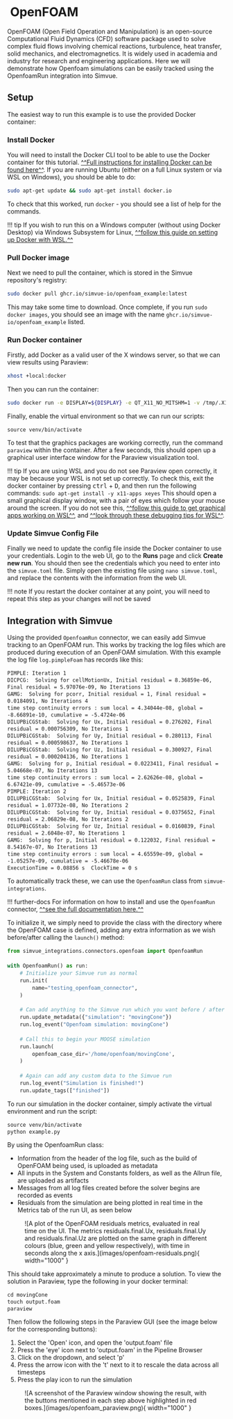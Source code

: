 #  OpenFOAM

OpenFOAM (Open Field Operation and Manipulation) is an open-source Computational Fluid Dynamics (CFD) software package used to solve complex fluid flows involving chemical reactions, turbulence, heat transfer, solid mechanics, and electromagnetics. It is widely used in academia and industry for research and engineering applications. Here we will demonstrate how Openfoam simulations can be easily tracked using the OpenfoamRun integration into Simvue.

## Setup

The easiest way to run this example is to use the provided Docker container:

### Install Docker

You will need to install the Docker CLI tool to be able to use the Docker container for this tutorial. [^^Full instructions for installing Docker can be found here^^](https://docs.docker.com/engine/install/). If you are running Ubuntu (either on a full Linux system or via WSL on Windows), you should be able to do:

```sh
sudo apt-get update && sudo apt-get install docker.io
```

To check that this worked, run `docker` - you should see a list of help for the commands.

!!! tip
    If you wish to run this on a Windows computer (without using Docker Desktop) via Windows Subsystem for Linux, [^^follow this guide on setting up Docker with WSL.^^](https://dev.to/bowmanjd/install-docker-on-windows-wsl-without-docker-desktop-34m9)

### Pull Docker image

Next we need to pull the container, which is stored in the Simvue repository's registry:

```sh
sudo docker pull ghcr.io/simvue-io/openfoam_example:latest
```

This may take some time to download. Once complete, if you run `sudo docker images`, you should see an image with the name `ghcr.io/simvue-io/openfoam_example` listed.

### Run Docker container

Firstly, add Docker as a valid user of the X windows server, so that we can view results using Paraview:

```sh
xhost +local:docker
```

Then you can run the container:

```sh
sudo docker run -e DISPLAY=${DISPLAY} -e QT_X11_NO_MITSHM=1 -v /tmp/.X11-unix:/tmp/.X11-unix -it ghcr.io/simvue-io/openfoam_example:latest
```

Finally, enable the virtual environment so that we can run our scripts:

```
source venv/bin/activate
```

To test that the graphics packages are working correctly, run the command `paraview` within the container. After a few seconds, this should open up a graphical user interface window for the Paraview visualization tool.

!!! tip
    If you are using WSL and you do not see Paraview open correctly, it may be because your WSL is not set up correctly. To check this, exit the docker container by pressing <kbd>ctrl</kbd> + <kbd>D</kbd>, and then run the following commands:
    ```
    sudo apt-get install -y x11-apps
    xeyes
    ```
    This should open a small graphical display window, with a pair of eyes which follow your mouse around the screen. If you do not see this, [^^follow this guide to get graphical apps working on WSL^^](https://learn.microsoft.com/en-us/windows/wsl/tutorials/gui-apps), and [^^look through these debugging tips for WSL^^](https://github.com/microsoft/wslg/wiki/Diagnosing-%22cannot-open-display%22-type-issues-with-WSLg).

### Update Simvue Config File

Finally we need to update the config file inside the Docker container to use your credentials. Login to the web UI, go to the **Runs** page and click **Create new run**. You should then see the credentials which you need to enter into the `simvue.toml` file. Simply open the existing file using `nano simvue.toml`, and replace the contents with the information from the web UI.

!!! note
    If you restart the docker container at any point, you will need to repeat this step as your changes will not be saved

## Integration with Simvue

Using the provided `OpenfoamRun` connector, we can easily add Simvue tracking to an OpenFOAM run. This works by tracking the log files which are produced during execution of an OpenFOAM simulation.
With this example the log file `log.pimpleFoam` has records like this:

```log
PIMPLE: Iteration 1
DICPCG:  Solving for cellMotionUx, Initial residual = 8.36859e-06, Final residual = 5.97076e-09, No Iterations 13
GAMG:  Solving for pcorr, Initial residual = 1, Final residual = 0.0184091, No Iterations 4
time step continuity errors : sum local = 4.34044e-08, global = -8.66891e-10, cumulative = -5.4724e-06
DILUPBiCGStab:  Solving for Ux, Initial residual = 0.276202, Final residual = 0.000756309, No Iterations 1
DILUPBiCGStab:  Solving for Uy, Initial residual = 0.280113, Final residual = 0.000598637, No Iterations 1
DILUPBiCGStab:  Solving for Uz, Initial residual = 0.300927, Final residual = 0.000204136, No Iterations 1
GAMG:  Solving for p, Initial residual = 0.0223411, Final residual = 5.04668e-07, No Iterations 13
time step continuity errors : sum local = 2.62626e-08, global = 6.67421e-09, cumulative = -5.46573e-06
PIMPLE: Iteration 2
DILUPBiCGStab:  Solving for Ux, Initial residual = 0.0525839, Final residual = 1.07732e-08, No Iterations 2
DILUPBiCGStab:  Solving for Uy, Initial residual = 0.0375652, Final residual = 2.06829e-08, No Iterations 2
DILUPBiCGStab:  Solving for Uz, Initial residual = 0.0160839, Final residual = 2.6048e-07, No Iterations 1
GAMG:  Solving for p, Initial residual = 0.122032, Final residual = 8.54167e-07, No Iterations 13
time step continuity errors : sum local = 4.65559e-09, global = -1.05257e-09, cumulative = -5.46678e-06
ExecutionTime = 0.08856 s  ClockTime = 0 s
```

To automatically track these, we can use the `OpenfoamRun` class from `simvue-integrations`.

!!! further-docs
    For information on how to install and use the `OpenfoamRun` connector, [^^see the full documentation here.^^](/integrations/openfoam)

To initialize it, we simply need to provide the class with the directory where the OpenFOAM case is defined, adding any extra information as we wish before/after calling the `launch()` method:

```py
from simvue_integrations.connectors.openfoam import OpenfoamRun

with OpenfoamRun() as run:
    # Initialize your Simvue run as normal
    run.init(
        name="testing_openfoam_connector",
    )

    # Can add anything to the Simvue run which you want before / after the MOOSE simulation
    run.update_metadata({"simulation": "movingCone"})
    run.log_event("Openfoam simulation: movingCone") 

    # Call this to begin your MOOSE simulation
    run.launch(
        openfoam_case_dir='/home/openfoam/movingCone',
    )

    # Again can add any custom data to the Simvue run
    run.log_event("Simulation is finished!")
    run.update_tags(["finished"])
```

To run our simulation in the docker container, simply activate the virtual environment and run the script:

```
source venv/bin/activate
python example.py
```

By using the OpenfoamRun class:

- Information from the header of the log file, such as the build of OpenFOAM being used, is uploaded as metadata
- All inputs in the System and Constants folders, as well as the Allrun file, are uploaded as artifacts
- Messages from all log files created before the solver begins are recorded as events
- Residuals from the simulation are being plotted in real time in the Metrics tab of the run UI, as seen below

<figure markdown>
  ![A plot of the OpenFOAM residuals metrics, evaluated in real time on the UI. The metrics residuals.final.Ux, residuals.final.Uy and residuals.final.Uz are plotted on the same graph in different colours (blue, green and yellow respectively), with time in seconds along the x axis.](images/openfoam-residuals.png){ width="1000" }
</figure>

This should take approximately a minute to produce a solution. To view the solution in Paraview, type the following in your docker terminal:

```
cd movingCone
touch output.foam
paraview
```

Then follow the following steps in the Paraview GUI (see the image below for the corresponding buttons):

1. Select the 'Open' icon, and open the 'output.foam' file
2. Press the 'eye' icon next to 'output.foam' in the Pipeline Browser
3. Click on the dropdown, and select 'p'
4. Press the arrow icon with the 't' next to it to rescale the data across all timesteps
5. Press the play icon to run the simulation

<figure markdown>
  ![A screenshot of the Paraview window showing the result, with the buttons mentioned in each step above highlighted in red boxes.](images/openfoam_paraview.png){ width="1000" }
</figure>
